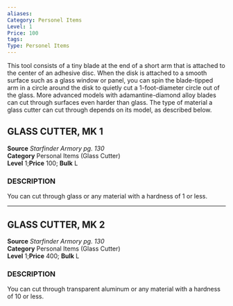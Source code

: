 ```yaml
---
aliases: 
Category: Personel Items
Level: 1
Price: 100
tags: 
Type: Personel Items
---
```

This tool consists of a tiny blade at the end of a short arm that is attached to the center of an adhesive disc. When the disk is attached to a smooth surface such as a glass window or panel, you can spin the blade-tipped arm in a circle around the disk to quietly cut a 1-foot-diameter circle out of the glass. More advanced models with adamantine-diamond alloy blades can cut through surfaces even harder than glass. The type of material a glass cutter can cut through depends on its model, as described below.  

##  GLASS CUTTER, MK 1

**Source** _Starfinder Armory pg. 130_  
**Category** Personal Items (Glass Cutter)  
**Level** 1;**Price** 100; **Bulk** L

### DESCRIPTION

You can cut through glass or any material with a hardness of 1 or less.

---

##  GLASS CUTTER, MK 2

**Source** _Starfinder Armory pg. 130_  
**Category** Personal Items (Glass Cutter)  
**Level** 1;**Price** 400; **Bulk** L

### DESCRIPTION

You can cut through transparent aluminum or any material with a hardness of 10 or less.
